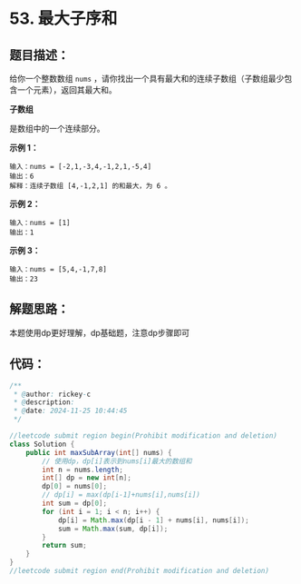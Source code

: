 # 53. 最大子序和

## 题目描述：

给你一个整数数组 `nums` ，请你找出一个具有最大和的连续子数组（子数组最少包含一个元素），返回其最大和。



**子数组**

是数组中的一个连续部分。



 

**示例 1：**

```
输入：nums = [-2,1,-3,4,-1,2,1,-5,4]
输出：6
解释：连续子数组 [4,-1,2,1] 的和最大，为 6 。
```

**示例 2：**

```
输入：nums = [1]
输出：1
```

**示例 3：**

```
输入：nums = [5,4,-1,7,8]
输出：23
```

## 解题思路：

本题使用dp更好理解，dp基础题，注意dp步骤即可

## 代码：

```java
/**
 * @author: rickey-c
 * @description:
 * @date: 2024-11-25 10:44:45
 */

//leetcode submit region begin(Prohibit modification and deletion)
class Solution {
    public int maxSubArray(int[] nums) {
        // 使用dp，dp[i]表示到nums[i]最大的数组和
        int n = nums.length;
        int[] dp = new int[n];
        dp[0] = nums[0];
        // dp[i] = max(dp[i-1]+nums[i],nums[i])
        int sum = dp[0];
        for (int i = 1; i < n; i++) {
            dp[i] = Math.max(dp[i - 1] + nums[i], nums[i]);
            sum = Math.max(sum, dp[i]);
        }
        return sum;
    }
}
//leetcode submit region end(Prohibit modification and deletion)

```

